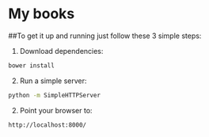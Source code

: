 # My books

##To get it up and running just follow these 3 simple steps:

1) Download dependencies:
```sh
bower install
```

2) Run a simple server:
```sh
python -m SimpleHTTPServer
```

2) Point your browser to:
```sh
http://localhost:8000/
```